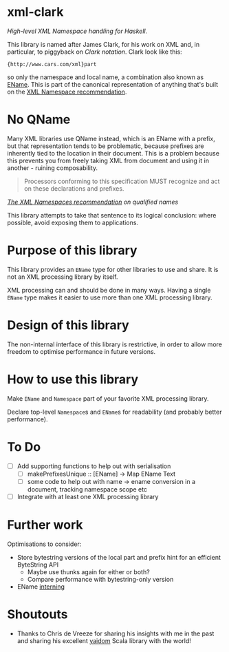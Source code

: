 # xml-clark

*High-level XML Namespace handling for Haskell.*

This library is named after James Clark, for his work on XML and, in particular, to piggyback on *Clark notation*. Clark look like this:

    {http://www.cars.com/xml}part

so only the namespace and local name, a combination also known as [EName](https://www.w3.org/TR/REC-xml-names/#dt-expname). This is part of the canonical representation of anything that's built on the [XML Namespace recommendation](https://www.w3.org/TR/REC-xml-names/#dt-localname).

# No QName

Many XML libraries use QName instead, which is an EName with a prefix, but that representation tends to be problematic, because prefixes are inherently tied to the location in their document. This is a problem because this prevents you from freely taking XML from document and using it in another - ruining composability.

> Processors conforming to this specification MUST recognize and act on these declarations and prefixes.

*[The XML Namespaces recommendation](https://www.w3.org/TR/REC-xml-names/#dt-qualname) on qualified names*

This library attempts to take that sentence to its logical conclusion: where possible, avoid exposing them to applications.

# Purpose of this library

This library provides an `EName` type for other libraries to use and share.
It is not an XML processing library by itself.

XML processing can and should be done in many ways. Having a single `EName` type makes it easier to use more than one XML processing library.

# Design of this library

The non-internal interface of this library is restrictive, in order to allow more freedom to optimise performance in future versions.

# How to use this library

Make `EName` and `Namespace` part of your favorite XML processing library.

Declare top-level `Namespace`s and `EName`s for readability (and probably better performance).

# To Do

 - [ ] Add supporting functions to help out with serialisation
    - [ ] makePrefixesUnique :: [EName] -> Map EName Text
    - [ ] some code to help out with name -> ename conversion in a document,
          tracking namespace scope etc
 - [ ] Integrate with at least one XML processing library

# Further work

Optimisations to consider:
 - Store bytestring versions of the local part and prefix hint for an efficient ByteString API
    - Maybe use thunks again for either or both?
    - Compare performance with bytestring-only version
 - EName [interning](https://en.wikipedia.org/wiki/String_interning)

# Shoutouts

 - Thanks to Chris de Vreeze for sharing his insights with me in the past and sharing his excellent [yaidom](https://github.com/dvreeze/yaidom) Scala library with the world!
